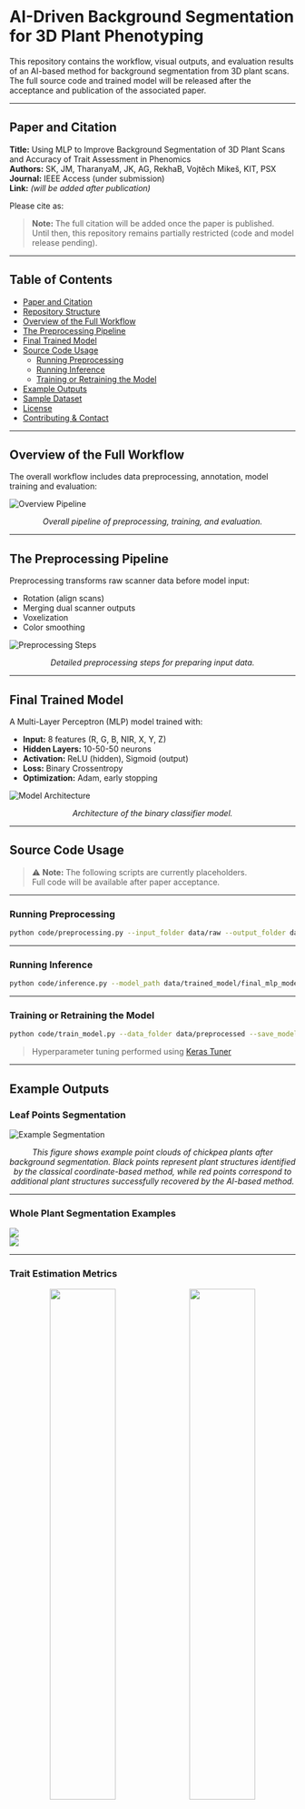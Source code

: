 # AI-Driven Background Segmentation for 3D Plant Phenotyping

This repository contains the workflow, visual outputs, and evaluation results of an AI-based method for background segmentation from 3D plant scans.  
The full source code and trained model will be released after the acceptance and publication of the associated paper.

---

## Paper and Citation

**Title:** Using MLP to Improve Background Segmentation of 3D Plant Scans and Accuracy of Trait Assessment in Phenomics  
**Authors:** SK, JM, TharanyaM, JK, AG, RekhaB, Vojtěch Mikeš, KIT, PSX  
**Journal:** IEEE Access (under submission)  
**Link:** *(will be added after publication)*

Please cite as:

> **Note:** The full citation will be added once the paper is published.  
> Until then, this repository remains partially restricted (code and model release pending).

---

## Table of Contents

- [Paper and Citation](#paper-and-citation)
- [Repository Structure](#repository-structure)
- [Overview of the Full Workflow](#overview-of-the-full-workflow)
- [The Preprocessing Pipeline](#the-preprocessing-pipeline)
- [Final Trained Model](#final-trained-model)
- [Source Code Usage](#source-code-usage)
  - [Running Preprocessing](#running-preprocessing)
  - [Running Inference](#running-inference)
  - [Training or Retraining the Model](#training-or-retraining-the-model)
- [Example Outputs](#example-outputs)
- [Sample Dataset](#sample-dataset)
- [License](#license)
- [Contributing & Contact](#contributing--contact)

---

## Overview of the Full Workflow

The overall workflow includes data preprocessing, annotation, model training and evaluation:

![Overview Pipeline](figures/overview_pipeline.png)

<p align="center">
<em>Overall pipeline of preprocessing, training, and evaluation.</em>
</p>

---

## The Preprocessing Pipeline

Preprocessing transforms raw scanner data before model input:

- Rotation (align scans)
- Merging dual scanner outputs
- Voxelization
- Color smoothing

![Preprocessing Steps](figures/preprocessing.png)

<p align="center">
<em>Detailed preprocessing steps for preparing input data.</em>
</p>

---

## Final Trained Model

A Multi-Layer Perceptron (MLP) model trained with:

- **Input:** 8 features (R, G, B, NIR, X, Y, Z)
- **Hidden Layers:** 10-50-50 neurons
- **Activation:** ReLU (hidden), Sigmoid (output)
- **Loss:** Binary Crossentropy
- **Optimization:** Adam, early stopping

![Model Architecture](figures/model_architecture.png)

<p align="center">
<em>Architecture of the binary classifier model.</em>
</p>

---

## Source Code Usage

> ⚠️ **Note:** The following scripts are currently placeholders.  
> Full code will be available after paper acceptance.

---

### Running Preprocessing

```bash
python code/preprocessing.py --input_folder data/raw --output_folder data/preprocessed
```

---

### Running Inference

```bash
python code/inference.py --model_path data/trained_model/final_mlp_model.h5 --input_folder data/preprocessed --output_folder data/results
```

---

### Training or Retraining the Model

```bash
python code/train_model.py --data_folder data/preprocessed --save_model_to data/trained_model
```

> Hyperparameter tuning performed using [Keras Tuner](https://keras.io/keras_tuner/)

---

## Example Outputs

### Leaf Points Segmentation

![Example Segmentation](figures/example_segmentation.png)

<p align="center">
<em>This figure shows example point clouds of chickpea plants after background segmentation. Black points represent plant structures identified by the classical coordinate-based method, while red points correspond to additional plant structures successfully recovered by the AI-based method.</em>
</p>

---

### Whole Plant Segmentation Examples

![](figures/example_segmentation_1.png)  
![](figures/example_segmentation_2.png)

---

### Trait Estimation Metrics

<p align="center">
  <img src="figures/results_la_mape.png" width="48%"/> 
  <img src="figures/results_la_r2.png" width="48%"/>
</p>

<p align="center">
<em>Evaluation of Leaf Area Estimation across species and voxel resolutions.</em>
</p>

---

### Generalization to Urban Data

![Paris-Lille Result](figures/paris_lille_result.png)

<p align="center">
<em>Inference result on the Paris-Lille urban 3D point cloud dataset shows effective ground-object separation.</em>
</p>

---

## Sample Dataset

We provide a sample dataset for the chickpea plant to demonstrate the output of both our proposed pipeline and the classical method.

### Contents:
- Raw 3D scans from two different camera views
- Segmented output using our proposed **AI-based method**
- Segmented output using a **classical height-based approach**

**Download the sample dataset (~200MB):**  
[View on Figshare](https://figshare.com/articles/dataset/Sample_3D_Chickpea_Dataset_for_AI-Based_and_Classical_Plant_Segmentation/28796219)

> Note: The full dataset and intermediate results will be released after the publication of our related research article.  
> If you need early access, please contact us.

---

## License

Licensed under the Apache License 2.0.  
See [LICENSE.md](LICENSE.md)

---

## Contributing & Contact

We welcome collaboration!

- **Serkan Kartal (Çukurova University):** [serkankartal@cu.edu.tr](mailto:serkankartal@cu.edu.tr)  
- **Jan Masner (CZU Prague):** [masner@pef.czu.cz](mailto:masner@pef.czu.cz)  
- **Jana Kholová (CZU, ICRISAT):** [kholova@pef.czu.cz](mailto:kholova@pef.czu.cz)

---

_“Enhancing 3D plant phenotyping through efficient and robust AI-based background segmentation.”_
